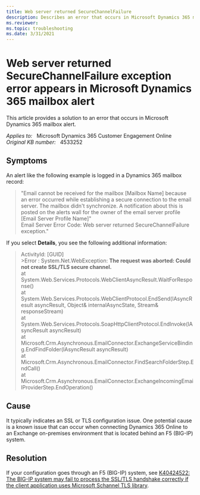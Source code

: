 ```yaml
---
title: Web server returned SecureChannelFailure
description: Describes an error that occurs in Microsoft Dynamics 365 mailbox alert.
ms.reviewer: 
ms.topic: troubleshooting
ms.date: 3/31/2021
---
```

# Web server returned SecureChannelFailure exception error appears in Microsoft Dynamics 365 mailbox alert

This article provides a solution to an error that occurs in Microsoft Dynamics 365 mailbox alert.

_Applies to:_ &nbsp; Microsoft Dynamics 365 Customer Engagement Online  
_Original KB number:_ &nbsp; 4533252

## Symptoms

An alert like the following example is logged in a Dynamics 365 mailbox record:

> "Email cannot be received for the mailbox [Mailbox Name] because an error occurred while establishing a secure connection to the email server. The mailbox didn't synchronize. A notification about this is posted on the alerts wall for the owner of the email server profile [Email Server Profile Name]"  
Email Server Error Code: Web server returned SecureChannelFailure exception."

If you select **Details**, you see the following additional information:

> ActivityId: [GUID]  
    \>Error : System.Net.WebException: **The request was aborted: Could not create SSL/TLS secure channel.**  
    at System.Web.Services.Protocols.WebClientAsyncResult.WaitForResponse()  
    at System.Web.Services.Protocols.WebClientProtocol.EndSend(IAsyncResult asyncResult, Object& internalAsyncState, Stream& responseStream)  
    at System.Web.Services.Protocols.SoapHttpClientProtocol.EndInvoke(IAsyncResult asyncResult)  
    at Microsoft.Crm.Asynchronous.EmailConnector.ExchangeServiceBinding.EndFindFolder(IAsyncResult asyncResult)  
    at Microsoft.Crm.Asynchronous.EmailConnector.FindSearchFolderStep.EndCall()  
    at Microsoft.Crm.Asynchronous.EmailConnector.ExchangeIncomingEmailProviderStep.EndOperation()

## Cause

It typically indicates an SSL or TLS configuration issue. One potential cause is a known issue that can occur when connecting Dynamics 365 Online to an Exchange on-premises environment that is located behind an F5 (BIG-IP) system.

## Resolution

If your configuration goes through an F5 (BIG-IP) system, see [K40424522: The BIG-IP system may fail to process the SSL/TLS handshake correctly if the client application uses Microsoft Schannel TLS library](https://support.f5.com/csp/article/K40424522).
